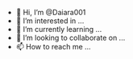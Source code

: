 - 👋 Hi, I’m @Daiara001
- 👀 I’m interested in ...
- 🌱 I’m currently learning ...
- 💞️ I’m looking to collaborate on ...
- 📫 How to reach me ...

<!---
Daiara001/Daiara001 is a ✨ special ✨ repository because its `README.md` (this file) appears on your GitHub profile.
You can click the Preview link to take a look at your changes.

sou a Daiara, estou interessada em trabalhar como Tester ou com algo dentro da minha area de curso que é o TI, Procuro colaborar com a empresa dando o meu melhor e procurando absorver o máximo de conhecimento para trazer beneficios a empresa. para me encontrar pode entrar em contato comigo pelo E-mail: Daiaravieira2002@gmail.com ou através do celular (11)98732-9231

--->
